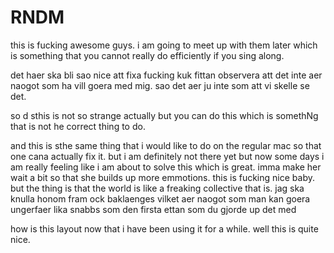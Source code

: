 # RNDM

this is fucking awesome guys. i am going to meet up with them
later which is something that you cannot really do efficiently
if you sing along.

det haer ska bli sao nice att fixa fucking kuk fittan observera att
det inte aer naogot som ha vill goera med mig. sao det aer ju inte 
som att vi skelle se det.
 
 so d sthis is not so strange actually
 but you can do this which is somethNg that is not he correct 
 thing to do.

 and this is sthe same thing that i would like to do on the regular
 mac so that one cana actually fix it. but i am definitely not there
 yet but now some days i am really feeling like i am about to solve
 this which is great. imma make her wait a bit so that she builds
 up more emmotions. this is fucking nice baby. but the thing 
 is that the world is like a freaking collective that is.
 jag ska knulla honom fram ock baklaenges vilket aer naogot
 som man kan goera ungerfaer lika snabbs som den firsta
 ettan som du gjorde up det med

 how is this layout now that i have been using it for a while.
 well this is quite nice.
